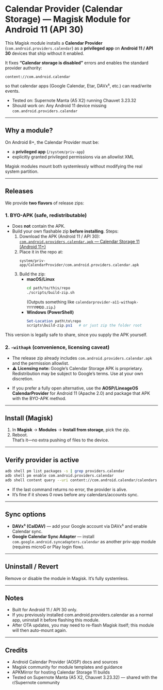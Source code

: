 # Calendar Provider (Calendar Storage) — Magisk Module for Android 11 (API 30)

This Magisk module installs a **Calendar Provider** (`com.android.providers.calendar`) as a **privileged app** on **Android 11 / API 30** devices that ship without it enabled.  

It fixes **“Calendar storage is disabled”** errors and enables the standard provider authority:

`content://com.android.calendar`

so that calendar apps (Google Calendar, Etar, DAVx⁵, etc.) can read/write events.

- Tested on: Supernote Manta (A5 X2) running Chauvet 3.23.32  
- Should work on: Any Android 11 device missing `com.android.providers.calendar`

---

## Why a module?

On Android 8+, the Calendar Provider must be:
- a **privileged app** (`/system/priv-app`)  
- explicitly granted privileged permissions via an allowlist XML  

Magisk modules mount both systemlessly without modifying the real system partition.

---
## Releases

We provide **two flavors** of release zips:

### 1. BYO-APK (safe, redistributable)
- Does **not** contain the APK.  
- Build your own flashable zip **before installing**.
Steps:  
  1. Download the APK (Android 11 / API 30):  
     [`com.android.providers.calendar.apk` — Calendar Storage 11 (Android 11+)](https://www.apkmirror.com/apk/google-inc/calendar-storage-google/calendar-storage-google-11-release/calendar-storage-11-3-android-apk-download/)  
  2. Place it in the repo at:
     ```
     system/priv-app/CalendarProvider/com.android.providers.calendar.apk
     ```  
  3. Build the zip:
     * **macOS/Linux**  
       ```bash
       cd path/to/this/repo
       ./scripts/build-zip.sh
       ```  
       (Outputs something like `calendarprovider-a11-withapk-YYYYMMDD.zip`.)
     * **Windows (PowerShell)**  
       ```powershell
       Set-Location path\to\repo
       scripts\build-zip.ps1   # or just zip the folder root
       ```
This version is legally safe to share, since you supply the APK yourself.

### 2. `-withapk` (convenience, licensing caveat)
* The release zip already includes `com.android.providers.calendar.apk` and the permission allowlist.  
* ⚠️ **Licensing note:** Google’s Calendar Storage APK is proprietary. Redistribution may be subject to Google’s terms. Use at your own discretion.  
- If you prefer a fully open alternative, use the **AOSP/LineageOS CalendarProvider** for Android 11 (Apache 2.0) and package that APK with the BYO-APK method.

---

## Install (Magisk)

1. In **Magisk** → **Modules** → **Install from storage**, pick the zip.  
2. Reboot.  
That’s it—no extra pushing of files to the device.

---

## Verify provider is active

 ```bash
adb shell pm list packages -s | grep providers.calendar
adb shell pm enable com.android.providers.calendar
adb shell content query --uri content://com.android.calendar/calendars
 ```

* If the last command returns no error, the provider is alive.
* It’s fine if it shows 0 rows before any calendars/accounts sync.

---

## Sync options
* **DAVx⁵ (CalDAV)** — add your Google account via DAVx⁵ and enable Calendar sync.
* **Google Calendar Sync Adapter** — install `com.google.android.syncadapters.calendar` as another priv-app module (requires microG or Play login flow).

---

## Uninstall / Revert

Remove or disable the module in Magisk. It’s fully systemless.

---

## Notes
* Built for Android 11 / API 30 only.
* If you previously installed com.android.providers.calendar as a normal app, uninstall it before flashing this module.
* After OTA updates, you may need to re-flash Magisk itself; this module will then auto-mount again.

---

## Credits
* Android Calendar Provider (AOSP) docs and sources
* Magisk community for module templates and guidance
* APKMirror for hosting Calendar Storage 11 builds
* Tested on Supernote Manta (A5 X2, Chauvet 3.23.32) — shared with the r/Supernote community
